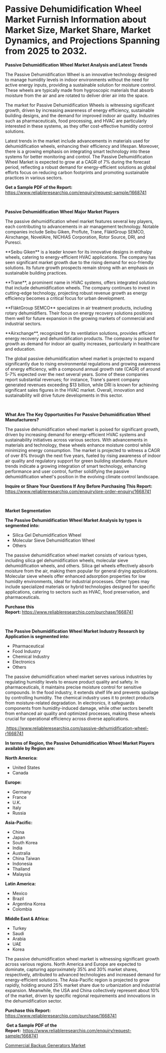 <p><h1>Passive Dehumidification Wheel Market Furnish Information about Market Size, Market Share, Market Dynamics, and Projections Spanning from 2025 to 2032.</h1></p><p><strong>Passive Dehumidification Wheel Market Analysis and Latest Trends</strong></p>
<p><p>The Passive Dehumidification Wheel is an innovative technology designed to manage humidity levels in indoor environments without the need for active energy inputs, providing a sustainable solution for moisture control. These wheels are typically made from hygroscopic materials that absorb moisture from the air and are rotated to deliver drier air into the space. </p><p>The market for Passive Dehumidification Wheels is witnessing significant growth, driven by increasing awareness of energy efficiency, sustainable building designs, and the demand for improved indoor air quality. Industries such as pharmaceuticals, food processing, and HVAC are particularly interested in these systems, as they offer cost-effective humidity control solutions.</p><p>Latest trends in the market include advancements in materials used for dehumidification wheels, enhancing their efficiency and lifespan. Moreover, there is a growing emphasis on integrating smart technology into these systems for better monitoring and control. The Passive Dehumidification Wheel Market is expected to grow at a CAGR of 7% during the forecast period, reflecting a robust demand for energy-efficient solutions as global efforts focus on reducing carbon footprints and promoting sustainable practices in various sectors.</p></p>
<p><strong>Get a Sample PDF of the Report:&nbsp;</strong> <a href="https://www.reliableresearchiq.com/enquiry/request-sample/1668741?utm_campaign=2468&utm_medium=2&utm_source=Github&utm_content=ia&utm_term=18022025&utm_id=passive-dehumidification-wheel">https://www.reliableresearchiq.com/enquiry/request-sample/1668741</a></p>
<p>&nbsp;</p>
<p><strong>Passive Dehumidification Wheel Major Market Players</strong></p>
<p><p>The passive dehumidification wheel market features several key players, each contributing to advancements in air management technology. Notable companies include Seibu Giken, Proflute, Trane, FläktGroup SEMCO, Airxchange, NovelAire, NICHIAS Corporation, Rotor Source, DRI, and Puresci.</p><p>**Seibu Giken** is a leader known for its innovative designs in enthalpy wheels, catering to energy-efficient HVAC applications. The company has seen significant market growth due to the rising demand for eco-friendly solutions. Its future growth prospects remain strong with an emphasis on sustainable building practices.</p><p>**Trane**, a prominent name in HVAC systems, offers integrated solutions that include dehumidification wheels. The company continues to invest in cutting-edge technology, projecting robust revenue growth as energy efficiency becomes a critical focus for urban development.</p><p>**FläktGroup SEMCO** specializes in air treatment products, including rotary dehumidifiers. Their focus on energy recovery solutions positions them well for future expansion in the growing markets of commercial and industrial sectors.</p><p>**Airxchange**, recognized for its ventilation solutions, provides efficient energy recovery and dehumidification products. The company is poised for growth as demand for indoor air quality increases, particularly in healthcare and education.</p><p>The global passive dehumidification wheel market is projected to expand significantly due to rising environmental regulations and growing awareness of energy efficiency, with a compound annual growth rate (CAGR) of around 5-7% expected over the next several years. Some of these companies report substantial revenues; for instance, Trane's parent company generated revenues exceeding $13 billion, while DRI is known for achieving significant sales figures in the HVAC market. Overall, innovation and sustainability will drive future developments in this sector.</p></p>
<p>&nbsp;</p>
<p><strong>What Are The Key Opportunities For Passive Dehumidification Wheel Manufacturers?</strong></p>
<p><p>The passive dehumidification wheel market is poised for significant growth, driven by increasing demand for energy-efficient HVAC systems and sustainability initiatives across various sectors. With advancements in materials and technology, these wheels enhance moisture control while minimizing energy consumption. The market is projected to witness a CAGR of over 8% through the next five years, fueled by rising awareness of indoor air quality and regulatory support for green building standards. Future trends indicate a growing integration of smart technology, enhancing performance and user control, further solidifying the passive dehumidification wheel's position in the evolving climate control landscape.</p></p>
<p><strong>Inquire or Share Your Questions If Any Before Purchasing This Report:</strong> <a href="https://www.reliableresearchiq.com/enquiry/pre-order-enquiry/1668741?utm_campaign=2468&utm_medium=2&utm_source=Github&utm_content=ia&utm_term=18022025&utm_id=passive-dehumidification-wheel">https://www.reliableresearchiq.com/enquiry/pre-order-enquiry/1668741</a></p>
<p>&nbsp;</p>
<p><strong>Market Segmentation</strong></p>
<p><strong>The Passive Dehumidification Wheel Market Analysis by types is segmented into:</strong></p>
<p><ul><li>Silica Gel Dehumidification Wheel</li><li>Molecular Sieve Dehumidification Wheel</li><li>Others</li></ul></p>
<p><p>The passive dehumidification wheel market consists of various types, including silica gel dehumidification wheels, molecular sieve dehumidification wheels, and others. Silica gel wheels effectively absorb moisture from the air, making them popular for general drying applications. Molecular sieve wheels offer enhanced adsorption properties for low humidity environments, ideal for industrial processes. Other types may include specialized materials or hybrid technologies designed for specific applications, catering to sectors such as HVAC, food preservation, and pharmaceuticals.</p></p>
<p><strong>Purchase this Report:&nbsp;</strong><a href="https://www.reliableresearchiq.com/purchase/1668741?utm_campaign=2468&utm_medium=2&utm_source=Github&utm_content=ia&utm_term=18022025&utm_id=passive-dehumidification-wheel">https://www.reliableresearchiq.com/purchase/1668741</a></p>
<p>&nbsp;</p>
<p><strong>The Passive Dehumidification Wheel Market Industry Research by Application is segmented into:</strong></p>
<p><ul><li>Pharmaceutical</li><li>Food Industry</li><li>Chemical Industry</li><li>Electronics</li><li>Others</li></ul></p>
<p><p>The passive dehumidification wheel market serves various industries by regulating humidity levels to ensure product quality and safety. In pharmaceuticals, it maintains precise moisture control for sensitive compounds. In the food industry, it extends shelf life and prevents spoilage by controlling humidity. The chemical industry uses it to protect products from moisture-related degradation. In electronics, it safeguards components from humidity-induced damage, while other sectors benefit from enhanced air quality and optimized processes, making these wheels crucial for operational efficiency across diverse applications.</p></p>
<p><a href="https://www.reliableresearchiq.com/passive-dehumidification-wheel-r1668741?utm_campaign=2468&utm_medium=2&utm_source=Github&utm_content=ia&utm_term=18022025&utm_id=passive-dehumidification-wheel">&nbsp;https://www.reliableresearchiq.com/passive-dehumidification-wheel-r1668741</a></p>
<p><strong>In terms of Region, the Passive Dehumidification Wheel Market Players available by Region are:</strong></p>
<p>
    <p> <strong> North America: </strong>
        <ul>
            <li>United States</li>
            <li>Canada</li>
        </ul>
        </p> 
    <p> <strong> Europe: </strong>
        <ul>
            <li>Germany</li>
            <li>France</li>
            <li>U.K.</li>
            <li>Italy</li>
            <li>Russia</li>
        </ul>
        </p> 
    <p> <strong> Asia-Pacific: </strong>
        <ul>
            <li>China</li>
            <li>Japan</li>
            <li>South Korea</li>
            <li>India</li>
            <li>Australia</li>
            <li>China Taiwan</li>
            <li>Indonesia</li>
            <li>Thailand</li>
            <li>Malaysia</li>
        </ul>
        </p> 
    <p> <strong> Latin America: </strong>
        <ul>
            <li>Mexico</li>
            <li>Brazil</li>
            <li>Argentina Korea</li>
            <li>Colombia</li>
        </ul>
        </p> 
    <p> <strong> Middle East & Africa: </strong>
        <ul>
            <li>Turkey</li>
            <li>Saudi</li>
            <li>Arabia</li>
            <li>UAE</li>
            <li>Korea</li>
        </ul>
    </p>
    </p>
<p><p>The passive dehumidification wheel market is witnessing significant growth across various regions. North America and Europe are expected to dominate, capturing approximately 35% and 30% market shares, respectively, attributed to advanced technologies and increased demand for energy-efficient solutions. The Asia-Pacific region is projected to grow rapidly, holding around 25% market share due to urbanization and industrial expansion. Meanwhile, the USA and China collectively represent about 10% of the market, driven by specific regional requirements and innovations in the dehumidification sector.</p></p>
<p><strong>Purchase this Report: </strong><a href="https://www.reliableresearchiq.com/purchase/1668741?utm_campaign=2468&utm_medium=2&utm_source=Github&utm_content=ia&utm_term=18022025&utm_id=passive-dehumidification-wheel">https://www.reliableresearchiq.com/purchase/1668741</a></p>
<p>&nbsp;<strong>Get a Sample PDF of the Report:&nbsp;&nbsp;</strong><a href="https://www.reliableresearchiq.com/enquiry/request-sample/1668741?utm_campaign=2468&utm_medium=2&utm_source=Github&utm_content=ia&utm_term=18022025&utm_id=passive-dehumidification-wheel">https://www.reliableresearchiq.com/enquiry/request-sample/1668741</a></p>
<p><strong></strong></p>
<p><p><a href="https://github.com/barnickclara79/Market-Research-Report-List-1/blob/main/commercial-backup-generators-market.md?utm_campaign=2468&utm_medium=2&utm_source=Github&utm_content=ia&utm_term=18022025&utm_id=passive-dehumidification-wheel">Commercial Backup Generators Market</a></p></p>